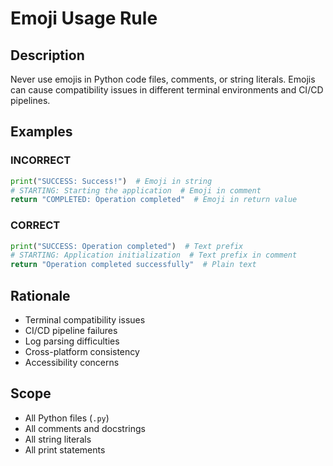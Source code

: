 # Emoji Usage Rule

## Description
Never use emojis in Python code files, comments, or string literals. Emojis can cause compatibility issues in different terminal environments and CI/CD pipelines.

## Examples

### INCORRECT
```python
print("SUCCESS: Success!")  # Emoji in string
# STARTING: Starting the application  # Emoji in comment
return "COMPLETED: Operation completed"  # Emoji in return value
```

### CORRECT
```python
print("SUCCESS: Operation completed")  # Text prefix
# STARTING: Application initialization  # Text prefix in comment
return "Operation completed successfully"  # Plain text
```

## Rationale
- Terminal compatibility issues
- CI/CD pipeline failures
- Log parsing difficulties
- Cross-platform consistency
- Accessibility concerns

## Scope
- All Python files (`.py`)
- All comments and docstrings
- All string literals
- All print statements
